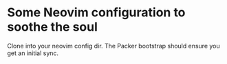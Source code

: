 # Some Neovim configuration to soothe the soul

Clone into your neovim config dir. The Packer bootstrap should ensure you get an initial sync.
